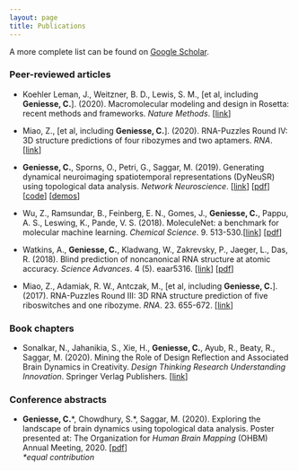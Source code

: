 ```yaml
---
layout: page
title: Publications
---
```


A more complete list can be found on [Google Scholar](https://scholar.google.com/citations?user=S5lu_LAAAAAJ).



### Peer-reviewed articles

- Koehler Leman, J., Weitzner, B. D., Lewis, S. M., \[et al, including **Geniesse, C.**\]. (2020). Macromolecular modeling and design in Rosetta: recent methods and frameworks. *Nature Methods*. [[link](https://doi.org/10.1038/s41592-020-0848-2)]

- Miao, Z., \[et al, including **Geniesse, C.**\]. (2020). RNA-Puzzles Round IV: 3D structure predictions of four ribozymes and two aptamers. *RNA*. [[link](https://doi.org/10.1261/rna.075341.120)]

- **Geniesse, C.**, Sporns, O., Petri, G., Saggar, M. (2019). Generating dynamical neuroimaging spatiotemporal representations (DyNeuSR) using topological data analysis. *Network Neuroscience*. [[link](https://doi.org/10.1162/netn_a_00093)] [[pdf](https://www.mitpressjournals.org/doi/pdfplus/10.1162/netn_a_00093)] [[code](https://braindynamicslab.github.io/dyneusr)] [[demos](https://braindynamicslab.github.io/dyneusr/demo/)]

- Wu, Z., Ramsundar, B., Feinberg, E. N., Gomes, J., **Geniesse, C.**, Pappu, A. S., Leswing, K., Pande, V. S. (2018). MoleculeNet: a benchmark for molecular machine learning. *Chemical Science*. 9. 513-530.[[link](https://doi.org/10.1039/C7SC02664A)] [[pdf](https://pubs.rsc.org/en/content/articlepdf/2018/sc/c7sc02664a)]

- Watkins, A., **Geniesse, C.**, Kladwang, W., Zakrevsky, P., Jaeger, L., Das, R. (2018). Blind prediction of noncanonical RNA structure at atomic accuracy. *Science Advances*. 4 (5). eaar5316. [[link](https://doi.org/10.1126/sciadv.aar5316)] [[pdf](https://advances.sciencemag.org/content/advances/4/5/eaar5316.full.pdf)]

- Miao, Z., Adamiak, R. W., Antczak, M., \[et al, including **Geniesse, C.**\]. (2017). RNA-Puzzles Round III: 3D RNA structure prediction of five riboswitches and one ribozyme. *RNA*. 23. 655-672. [[link](https://doi.org/10.1261/rna.060368.116)]




### Book chapters

- Sonalkar, N., Jahanikia, S., Xie, H., **Geniesse, C.**, Ayub, R., Beaty, R., Saggar, M. (2020). Mining the Role of Design Reflection and Associated Brain Dynamics in Creativity. *Design Thinking Research Understanding Innovation*. Springer Verlag Publishers. [[link](https://doi.org/10.1007/978-3-030-28960-7_10)]



### Conference abstracts

- **Geniesse, C.**\*, Chowdhury, S.\*, Saggar, M. (2020). Exploring the landscape of brain dynamics using topological data analysis. Poster presented at: The Organization for *Human Brain Mapping* (OHBM) Annual Meeting, 2020. [[pdf](https://github.com/calebgeniesse/calebgeniesse.github.io/blob/master/public/posters/Geniesse-Chowdhury-2020-OHBM.pdf)] <br>*\*equal contribution*
